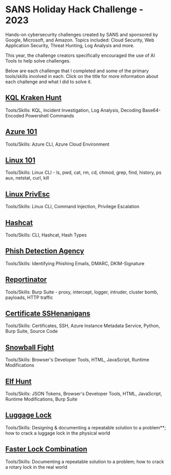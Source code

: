 # SANS Holiday Hack Challenge - 2023

Hands-on cybersecurity challenges created by SANS and sponsored by Google, Microsoft, and Amazon. Topics included: Cloud Security, Web Application Security, Threat Hunting, Log Analysis and more. 

This year, the challenge creators specifically encouraged the use of AI Tools to help solve challenges.

Below are each challenge that I completed and some of the primary tools/skills involved in each. Click on the title for more information about each challenge and what I did to solve it.

## [**KQL Kraken Hunt**](holiday-hack-challenge-2023/kql-kraken-hunt.md)

Tools/Skills: KQL, Incident Investigation, Log Analysis, Decoding Base64-Encoded Powershell Commands

## [Azure 101](holiday-hack-challenge-2023/azure-101.md)

Tools/Skills: Azure CLI, Azure Cloud Environment

## [Linux 101](holiday-hack-challenge-2023/linux-101.md)

Tools/Skills: Linux CLI - ls, pwd, cat, rm, cd, chmod, grep, find, history, ps aux, netstat, curl, kill

## [Linux PrivEsc](holiday-hack-challenge-2023/linux-privesc.md)

Tools/Skills: Linux CLI, Command Injection, Privilege Escalation

## [**Hashcat**](holiday-hack-challenge-2023/hashcat.md)

Tools/Skills: CLI, Hashcat, Hash Types

## [**Phish Detection Agency**](holiday-hack-challenge-2023/phish-detection-agency.md)

Tools/Skills: Identifying Phishing Emails, DMARC, DKIM-Signature

## [Reportinator](holiday-hack-challenge-2023/reportinator.md)

Tools/Skills: Burp Suite - proxy, intercept, logger, intruder, cluster bomb, payloads, HTTP traffic

## [Certificate SSHenanigans](holiday-hack-challenge-2023/certificate-sshenanigans.md)

Tools/Skills: Certificates, SSH, Azure Instance Metadata Service, Python, Burp Suite, Source Code

## [Snowball Fight](holiday-hack-challenge-2023/snowball-fight.md)

Tools/Skills: Browser's Developer Tools, HTML, JavaScript, Runtime Modifications

## [**Elf Hunt**](holiday-hack-challenge-2023/elf-hunt.md)

Tools/Skills: JSON Tokens, Browser's Developer Tools, HTML, JavaScript, Runtime Modifications, Burp Suite

## [**Luggage Lock**](holiday-hack-challenge-2023/luggage-lock.md)

Tools/Skills: Designing & documenting a repeatable solution to a problem**; how to crack a luggage lock in the physical world

## [Faster Lock Combination](holiday-hack-challenge-2023/faster-lock-combination.md)

Tools/Skills: Documenting a repeatable solution to a problem; how to crack a rotary lock in the real world
